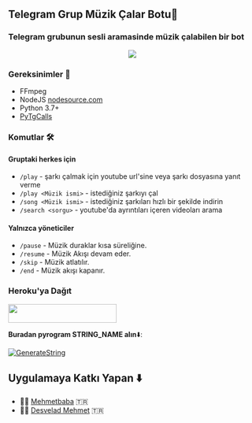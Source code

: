 <h2 align="centre">Telegram Grup Müzik Çalar Botu🎵</h2>

### Telegram grubunun sesli aramasinde müzik çalabilen bir bot

<p align="center">
  <img src="https://telegra.ph/file/210a6cf99422cdd2d2902.jpg">
</p>

<h3>Gereksinimler 📝</h3>

- FFmpeg 
- NodeJS [nodesource.com](https://nodesource.com/)
- Python 3.7+
- [PyTgCalls](https://github.com/pytgcalls/pytgcalls)

### Komutlar 🛠
#### Gruptaki herkes için 
- `/play` - şarkı çalmak için youtube url'sine veya şarkı dosyasına yanıt verme 
- `/play <Müzik ismi>` - istediğiniz şarkıyı çal 
- `/song <Müzik ismi>` - istediğiniz şarkıları hızlı bir şekilde indirin 
- `/search <sorgu>` - youtube'da ayrıntıları içeren videoları arama 

#### Yalnızca yöneticiler 
- `/pause` - Müzik duraklar kısa süreliğine.
- `/resume` - Müzik Akışı devam eder. 
- `/skip` - Müzik atlatılır. 
- `/end` - Müzik akışı kapanır. 

### Heroku'ya Dağıt</h4>

<a href="https://heroku.com/deploy?template=https://github.com/EkimozSupport/Haram"> <img src="https://img.shields.io/badge/Deploy%20To%20Heroku-red?style=for-the-badge&logo=heroku" width="220" height="38.45"/></a></p> 

**Buradan pyrogram STRING_NAME alın**⬇️:

[![GenerateString](https://img.shields.io/badge/repl.it-generateString-yellowgreen)](https://replit.com/@subinps/getStringName)

## Uygulamaya Katkı Yapan ⬇️

- 👨‍💻 [Mehmetbaba](https://t.me/EfsaneStar) 🇹🇷
- 👨‍💻 [Desvelad Mehmet](https://t.me/mehmett_12) 🇹🇷




